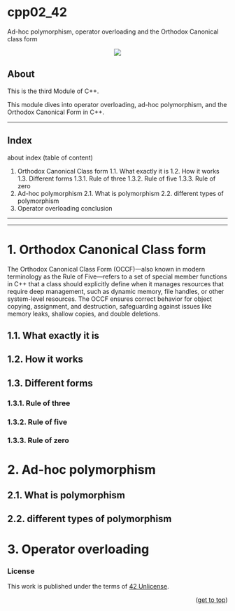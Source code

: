# cpp02_42
Ad-hoc polymorphism, operator overloading and the Orthodox Canonical class form

<!-------cpp02_Image-------->
<a name="readme-top"></a>
<p align="center">
	<img src="https://capsule-render.vercel.app/api?type=venom&height=200&color=0ABAB5&text=cpp02&fontAlign=50&fontAlignY=61&animation=fadeIn&fontColor=fcf3f2&fontSize=100" />
</p>

<!-------About-------->

## About

This is the third Module of C++. 

This module dives into operator overloading, ad-hoc polymorphism, and the Orthodox Canonical Form in C++.

----
<!-------Index-------->

## <a name="#index-0">Index</a>

about
index (table of content)
1. Orthodox Canonical Class form
1.1. What exactly it is
1.2. How it works
1.3. Different forms
1.3.1. Rule of three
1.3.2. Rule of five
1.3.3. Rule of zero
2. Ad-hoc polymorphism
2.1. What is polymorphism
2.2. different types of polymorphism
3. Operator overloading
conclusion

------------------------------------------------------------------
----

# 1. Orthodox Canonical Class form

The Orthodox Canonical Class Form (OCCF)—also known in modern terminology as the Rule of Five—refers to a set of special member functions in C++ that a class should explicitly define when it manages resources that require deep management, such as dynamic memory, file handles, or other system-level resources. The OCCF ensures correct behavior for object copying, assignment, and destruction, safeguarding against issues like memory leaks, shallow copies, and double deletions.

## 1.1. What exactly it is
## 1.2. How it works
## 1.3. Different forms
### 1.3.1. Rule of three
### 1.3.2. Rule of five
### 1.3.3. Rule of zero
# 2. Ad-hoc polymorphism
## 2.1. What is polymorphism
## 2.2. different types of polymorphism
# 3. Operator overloading
### License

This work is published under the terms of <a href="https://github.com/lude-bri/42_Common_Core/blob/main/LICENSE.md">42 Unlicense</a>.

<p align="right">(<a href="#readme-top">get to top</a>)</p>


